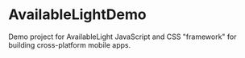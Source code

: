 # AvailableLightDemo
Demo project for AvailableLight JavaScript and CSS "framework" for building cross-platform mobile apps.
 
